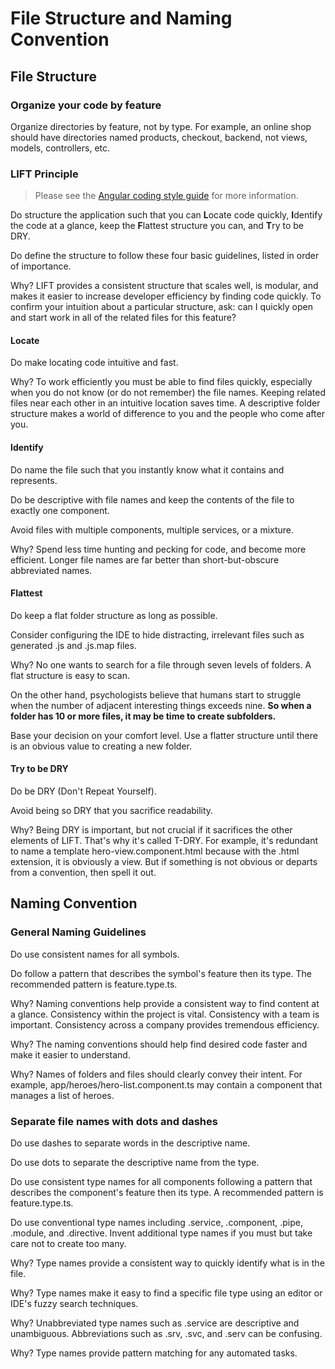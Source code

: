 # File Structure and Naming Convention

## File Structure

### Organize your code by feature

Organize directories by feature, not by type. For example, an online shop should have directories named products, checkout, backend, not views, models, controllers, etc.

### LIFT Principle

> Please see the [Angular coding style guide](https://angular.io/guide/styleguide/) for more information.

Do structure the application such that you can **L**ocate code quickly, **I**dentify the code at a glance, keep the **F**lattest structure you can, and **T**ry to be DRY.

Do define the structure to follow these four basic guidelines, listed in order of importance.

Why? LIFT provides a consistent structure that scales well, is modular, and makes it easier to increase developer efficiency by finding code quickly. To confirm your intuition about a particular structure, ask: can I quickly open and start work in all of the related files for this feature?

#### Locate

Do make locating code intuitive and fast.

Why? To work efficiently you must be able to find files quickly, especially when you do not know (or do not remember) the file names. Keeping related files near each other in an intuitive location saves time. A descriptive folder structure makes a world of difference to you and the people who come after you.

#### Identify

Do name the file such that you instantly know what it contains and represents.

Do be descriptive with file names and keep the contents of the file to exactly one component.

Avoid files with multiple components, multiple services, or a mixture.

Why? Spend less time hunting and pecking for code, and become more efficient. Longer file names are far better than short-but-obscure abbreviated names.

#### Flattest

Do keep a flat folder structure as long as possible.

Consider configuring the IDE to hide distracting, irrelevant files such as generated .js and .js.map files.

Why? No one wants to search for a file through seven levels of folders. A flat structure is easy to scan.

On the other hand, psychologists believe that humans start to struggle when the number of adjacent interesting things exceeds nine. **So when a folder has 10 or more files, it may be time to create subfolders.**

Base your decision on your comfort level. Use a flatter structure until there is an obvious value to creating a new folder.

#### Try to be DRY

Do be DRY (Don't Repeat Yourself).

Avoid being so DRY that you sacrifice readability.

Why? Being DRY is important, but not crucial if it sacrifices the other elements of LIFT. That's why it's called T-DRY. For example, it's redundant to name a template hero-view.component.html because with the .html extension, it is obviously a view. But if something is not obvious or departs from a convention, then spell it out.

## Naming Convention

### General Naming Guidelines

Do use consistent names for all symbols.

Do follow a pattern that describes the symbol's feature then its type. The recommended pattern is feature.type.ts.

Why? Naming conventions help provide a consistent way to find content at a glance. Consistency within the project is vital. Consistency with a team is important. Consistency across a company provides tremendous efficiency.

Why? The naming conventions should help find desired code faster and make it easier to understand.

Why? Names of folders and files should clearly convey their intent. For example, app/heroes/hero-list.component.ts may contain a component that manages a list of heroes.

### Separate file names with dots and dashes

Do use dashes to separate words in the descriptive name.

Do use dots to separate the descriptive name from the type.

Do use consistent type names for all components following a pattern that describes the component's feature then its type. A recommended pattern is feature.type.ts.

Do use conventional type names including .service, .component, .pipe, .module, and .directive. Invent additional type names if you must but take care not to create too many.

Why? Type names provide a consistent way to quickly identify what is in the file.

Why? Type names make it easy to find a specific file type using an editor or IDE's fuzzy search techniques.

Why? Unabbreviated type names such as .service are descriptive and unambiguous. Abbreviations such as .srv, .svc, and .serv can be confusing.

Why? Type names provide pattern matching for any automated tasks.
